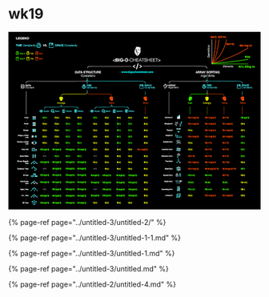 # wk19

![](../../.gitbook/assets/bigo.png)

{% page-ref page="../untitled-3/untitled-2/" %}





{% page-ref page="../untitled-3/untitled-1-1.md" %}



{% page-ref page="../untitled-3/untitled-1.md" %}





{% page-ref page="../untitled-3/untitled.md" %}



{% page-ref page="../untitled-2/untitled-4.md" %}

